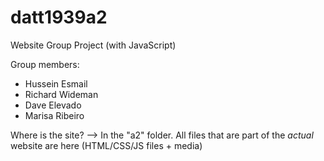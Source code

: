 # datt1939a2
Website Group Project (with JavaScript)

Group members:
- Hussein Esmail
- Richard Wideman
- Dave Elevado
- Marisa Ribeiro

Where is the site? --> In the "a2" folder. All files that are part of the 
*actual* website are here (HTML/CSS/JS files + media)
